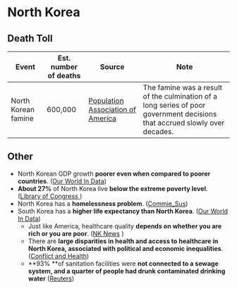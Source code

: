 # North Korea

## Death Toll

| Event               | Est. number of deaths&#xD; | Source                                                                                | Note                                                                                                                       |
| ------------------- | -------------------------- | ------------------------------------------------------------------------------------- | -------------------------------------------------------------------------------------------------------------------------- |
| North Korean famine | 600,000                    | [Population Association of America&#xD;](https://paa2011.princeton.edu/papers/111030) | The famine was a result of the culmination of a long series of poor government decisions that accrued slowly over decades. |

## Other

* North Korean GDP growth **poorer even when compared to poorer countries**. ([Our World In Data](https://ourworldindata.org/grapher/gdp-per-capita-clio-infra?tab=chart\&time=1950..latest\&country=PRK\~JAM\~GTM\~URY\~DOM\~HTI\~AGO\~ARG\~AFG))
* **About 27%** of North Korea live **below the extreme poverty level**. ([Library of Congress  ](https://files.catbox.moe/glvrzk.pdf#page=8))
* North Korea has a **homelessness problem**. ([Commie_Sus](https://rentry.co/commiesushomeless/pdf))
* South Korea has a **higher life expectancy than North Korea**. ([Our World In Data](https://ourworldindata.org/grapher/life-expectancy?country=KOR%7EPRK))
  * Just like America, healthcare quality **depends on whether you are rich or you are poor**. ([NK News](https://www.nknews.org/2020/02/ask-a-north-korean-what-is-the-healthcare-system-in-the-dprk-really-like/)    )
  * There are **large disparities in health and access to healthcare in North Korea, associated with political and economic inequalities**. ([Conflict and Health](https://conflictandhealth.biomedcentral.com/track/pdf/10.1186/s13031-020-00284-y.pdf))
  * **93% **of sanitation facilities were **not connected to a sewage system, **and a** quarter of people had drunk contaminated drinking water** ([Reuters](https://www.reuters.com/article/us-northkorea-unicef/tackling-north-koreas-chronically-poor-sewage-not-rocket-science-u-n-idUSKBN1JG2Q4))
